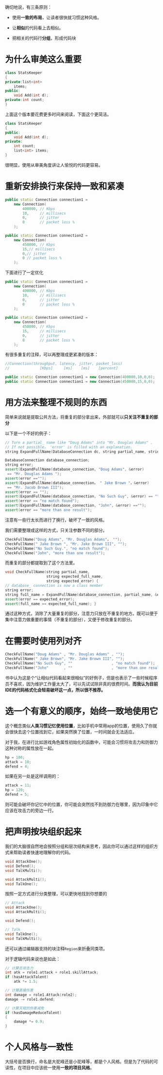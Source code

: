 确切地说，有三条原则：

- 使用**一致的布局**，让读者很快就习惯这种风格。
- 让**相似**的代码看上去相似。

- 把相关的代码行**分组**，形成代码块

# 为什么审美这么重要

``` c++
class StatsKeeper
{
private:list<int> 
    items;
public:
    void Add(int d);
private:int count;
}
```

上面这个版本要花费更多时间来阅读，下面这个更简洁。

``` c++
class StatsKeeper
{
public:
    void Add(int d);
private:
	int count;
    list<int> items;
}
```

很明显，使用从审美角度讲让人愉悦的代码更容易。

# 重新安排换行来保持一致和紧凑

``` c++
public static Connection connection1 =
    new Connection(
    	400000,	// Kbps
    	10,		// millisecs
    	0,		// jitter
    	0		// packet loss %
	);

public static Connection connection2 =
    new Connection(
    	450000,	// Kbps
    	15,// millisecs
    	0,// jitter
    	0 // packet loss %
	);
```

下面进行了一定优化

``` c++
public static Connection connection1 =
    new Connection(
    	400000,	// Kbps
    	10,		// millisecs
    	0,		// jitter
    	0		// packet loss %
	);

public static Connection connection2 =
    new Connection(
    	450000,	// Kbps
    	15,		// millisecs
    	0,		// jitter
    	0		// packet loss %
	);
```

有很多重复的注释，可以再整理成更紧凑的版本：

``` c++
//Connection(throughput, latency, jitter, packet_loss)
//				[Kbps]     [ms]    [ms]    [percent]

public static Connection connection1 = new Connection(400000,10,0,0);
public static Connection connection1 = new Connection(450000,15,0,0);
```

# 用方法来整理不规则的东西

简单来说就是提取公共方法，将重复的部分拿出来，外部就可以**只关注不重复的部分**

以下是一个不好的例子：

``` c++
// Turn a partial_ name like "Doug Adams" into "Mr. Douglas Adams" .
// If not possible， 'error' is filled with an explanation.
string ExpandFullName(DatabaseConnection dc, string partial_name, string* error);

DatabaseConnection database_connection;
string error;
assert(ExpandFullName(database_connection, "Doug Adams", &error)
 == "Mr. Douglas Adams ");
assert(error =="");
assert(ExpandFullName(database_connection， " Jake Brown "，&error)
 == "Mr. Jacob Brown III");
assert(error == "");
assert(ExpandFullName(database_connection, "No Such Guy", &error) == "");
assert(error == "no match found");
assert(ExpandFullName(database_connection, "John", &error) =="");
assert(error == "more than one result");
```

注意有一些行太长而进行了换行，破坏了一致的风格。

我们需要整理成这样的方式，只关注参数不同的部分。

``` c++
CheckFullName("Doug Adams", "Mr. Douglas Adams"， "");
CheckFullName(" Jake Brown ", "Mr. Jake Brown III", "");
CheckFullName("No Such Guy.", "no match found");
CheckFullName("John", "more than one result");
```

而重复的部分都提取到了这个方法里。

``` c++
void CheckFullName(string partial_name,
                   string expected_full_name,
                   string expected_error) {
// database_ connection is now a class member
string error;
string fu1l_name = ExpandFullName(database_connection, partial_name, &error);
assert(error == expected_error); 
assert(full_name == expected_full_name); }
```

通过这种方式，消除了大量重复的部分，注意力只放在不重复的地方。既可以便于集中注意力做重要的事情（不重复的部分），又便于修改重复的部分。

# 在需要时使用列对齐

``` c++
CheckFullName("Doug Adams" , "Mr. Douglas Adams" , "");
CheckFullName(" Jake Brown", "Mr. Jake Brown III", "");
CheckFullName("No Such Guy", ""                  , "no match found");
CheckFullName("John"       , ""                  , "more than one result");
```

书中认为这是个“让相似代码看起来很相似”的好例子，但是也表示了一些时候程序员不喜欢，因为维护工作量太大了，可以先试试除非真的很费时间。**而我认为目前IDE的代码格式化会轻易破坏这一点，所以很不推荐。**

# 选一个有意义的顺序，始终一致地使用它

这个概念类似**人类习惯记忆使用位置**，比如手机中常用app的位置，使用久了你就会很快去这个位置找到它，如果突然换了位置，一时间就会无法适应。

对于我，在进行比如游戏角色属性初始化的函数中，可能会习惯将攻击力和防御力这种对称的属性放在一起。

``` c++
hp = 100;
attack = 10;
defend = 4;
```

如果在另一处是这样调用的：

``` c++
attack = 11;
hp = 120;
defend = 5;
```

则可能会破坏你记忆中的位置，你可能会突然找不到防御力在哪里，因为印象中它应该在攻击力的旁边一行。

# 把声明按块组织起来

我们的大脑很自然地会按照分组和层次结构来思考，因此你可以通过这样的组织方式来帮助读者快速地理解你的代码。

``` c++
void AttackOne();
void Defend();
void TalkMulti();

void AttackMulti();
void TalkOne();
```

按照一定方式进行分类整理，可以更快地找到你想要的

```c++
// Attack
void AttackOne();
void AttackMulti();

void Defend();

// Talk
void TalkOne();
void TalkMulti();
```

还可以通过编辑器支持的块注释`Region`来折叠同类项。

对于逻辑代码来说也是如此：

``` c++
// 计算总攻击力
int atk = role1.attack + role1.skillAttack;
if (hasAttackTalent)
	atk *= 1.5;

// 计算直接伤害
int damage = role1.Attack(role2);
damage -= role1.defend;

// 计算天赋的伤害减免
if (hasDamageReduceTalent)
{
    damage *= 0.9;
}
```

# 个人风格与一致性

大括号是否换行，命名是大驼峰还是小驼峰等，都是个人风格。但是为了代码的可读性，在项目中应该统一使用**一致的项目风格**。
